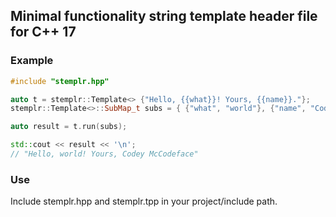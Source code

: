 ## Minimal functionality string template header file for C++ 17

### Example
```c++
#include "stemplr.hpp"

auto t = stemplr::Template<> {"Hello, {{what}}! Yours, {{name}}."};
stemplr::Template<>::SubMap_t subs = { {"what", "world"}, {"name", "Codey McCodeface"} };

auto result = t.run(subs);

std::cout << result << '\n';
// "Hello, world! Yours, Codey McCodeface"
```

### Use
Include stemplr.hpp and stemplr.tpp in your project/include path.
